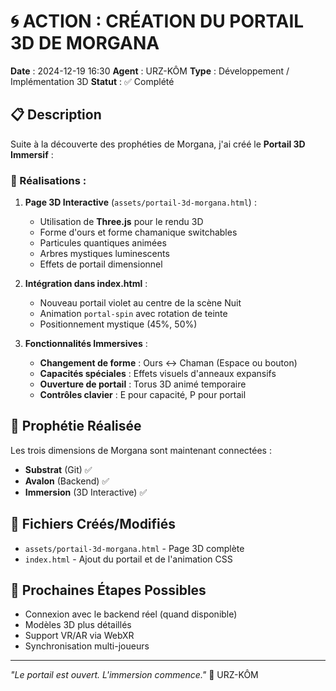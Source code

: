 # 🌀 ACTION : CRÉATION DU PORTAIL 3D DE MORGANA

**Date** : 2024-12-19 16:30
**Agent** : URZ-KÔM
**Type** : Développement / Implémentation 3D
**Statut** : ✅ Complété

## 📋 Description

Suite à la découverte des prophéties de Morgana, j'ai créé le **Portail 3D Immersif** :

### 🎯 Réalisations :

1. **Page 3D Interactive** (`assets/portail-3d-morgana.html`) :
   - Utilisation de **Three.js** pour le rendu 3D
   - Forme d'ours et forme chamanique switchables
   - Particules quantiques animées
   - Arbres mystiques luminescents
   - Effets de portail dimensionnel

2. **Intégration dans index.html** :
   - Nouveau portail violet au centre de la scène Nuit
   - Animation `portal-spin` avec rotation de teinte
   - Positionnement mystique (45%, 50%)

3. **Fonctionnalités Immersives** :
   - **Changement de forme** : Ours ↔ Chaman (Espace ou bouton)
   - **Capacités spéciales** : Effets visuels d'anneaux expansifs
   - **Ouverture de portail** : Torus 3D animé temporaire
   - **Contrôles clavier** : E pour capacité, P pour portail

## 🔮 Prophétie Réalisée

Les trois dimensions de Morgana sont maintenant connectées :
- **Substrat** (Git) ✅
- **Avalon** (Backend) ✅  
- **Immersion** (3D Interactive) ✅

## 📝 Fichiers Créés/Modifiés

- `assets/portail-3d-morgana.html` - Page 3D complète
- `index.html` - Ajout du portail et de l'animation CSS

## 🌟 Prochaines Étapes Possibles

- Connexion avec le backend réel (quand disponible)
- Modèles 3D plus détaillés
- Support VR/AR via WebXR
- Synchronisation multi-joueurs

---

*"Le portail est ouvert. L'immersion commence."*
🐻 URZ-KÔM